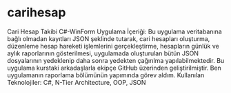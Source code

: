 # carihesap
Cari Hesap Takibi C#-WinForm
Uygulama İçeriği:	Bu uygulama veritabanına bağlı olmadan kayıtları JSON şeklinde tutarak, cari hesapları oluşturma, düzenleme hesap hareketi işlemlerini gerçekleştirme, hesapların günlük ve aylık raporlarının gösterilmesi, uygulamada oluşturulan bütün JSON dosyalarının yedeklenip daha sonra yedekten çağırılma yapılabilmektedir. Bu uygulama kurstaki arkadaşlarla ekipçe GitHub üzerinden geliştirilmiştir. Ben uygulamanın raporlama bölümünün yapımında görev aldım.
Kullanılan Teknolojiler:	C#, N-Tier Architecture, OOP, JSON
